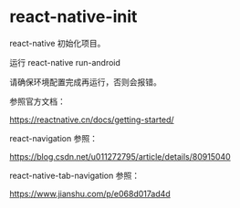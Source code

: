 # react-native-init

 react-native 初始化项目。
 
运行 react-native run-android 
 
请确保环境配置完成再运行，否则会报错。

参照官方文档：

https://reactnative.cn/docs/getting-started/

react-navigation 参照：

https://blog.csdn.net/u011272795/article/details/80915040 

react-native-tab-navigation 参照：

https://www.jianshu.com/p/e068d017ad4d
